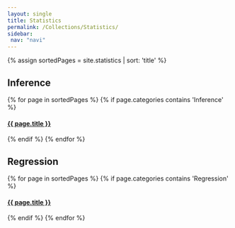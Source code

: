 ```yaml
---
layout: single
title: Statistics
permalink: /Collections/Statistics/
sidebar: 
 nav: "navi"
---
```


{% assign sortedPages = site.statistics | sort: 'title' %}

<h2> Inference </h2>
{% for page in sortedPages %}
	{% if page.categories contains 'Inference' %}
<h4>
	<a href="{{ page.url }}">{{ page.title }}</a>
</h4>
	{% endif %}
{% endfor %}

<h2> Regression </h2>
{% for page in sortedPages %}
	{% if page.categories contains 'Regression' %}
<h4>
	<a href="{{ page.url }}">{{ page.title }}</a>
</h4>
	{% endif %}
{% endfor %}